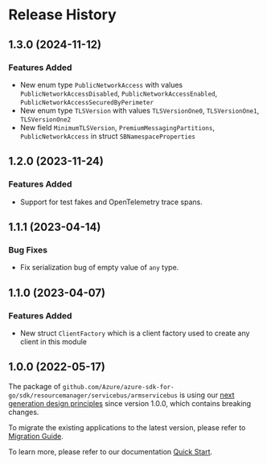 # Release History

## 1.3.0 (2024-11-12)
### Features Added

- New enum type `PublicNetworkAccess` with values `PublicNetworkAccessDisabled`, `PublicNetworkAccessEnabled`, `PublicNetworkAccessSecuredByPerimeter`
- New enum type `TLSVersion` with values `TLSVersionOne0`, `TLSVersionOne1`, `TLSVersionOne2`
- New field `MinimumTLSVersion`, `PremiumMessagingPartitions`, `PublicNetworkAccess` in struct `SBNamespaceProperties`


## 1.2.0 (2023-11-24)
### Features Added

- Support for test fakes and OpenTelemetry trace spans.


## 1.1.1 (2023-04-14)
### Bug Fixes

- Fix serialization bug of empty value of `any` type.


## 1.1.0 (2023-04-07)
### Features Added

- New struct `ClientFactory` which is a client factory used to create any client in this module


## 1.0.0 (2022-05-17)

The package of `github.com/Azure/azure-sdk-for-go/sdk/resourcemanager/servicebus/armservicebus` is using our [next generation design principles](https://azure.github.io/azure-sdk/general_introduction.html) since version 1.0.0, which contains breaking changes.

To migrate the existing applications to the latest version, please refer to [Migration Guide](https://aka.ms/azsdk/go/mgmt/migration).

To learn more, please refer to our documentation [Quick Start](https://aka.ms/azsdk/go/mgmt).